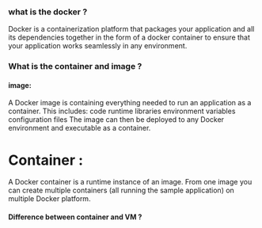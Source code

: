 ### what is the docker ?
Docker is a containerization platform that packages your application and 
all its dependencies together in the form of a docker container to ensure that your application works seamlessly in any environment.

### What is the container and image ?

#### image:

 A Docker image is containing everything needed to run an application as a container. This includes:
code
runtime
libraries
environment variables
configuration files
The image can then be deployed to any Docker environment and executable as a container.

# Container :

A Docker container is a runtime instance of an image. From one image you can create multiple containers (all running the sample application) on multiple Docker platform.

#### Difference between container and VM ?



